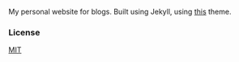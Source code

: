 My personal website for blogs. Built using Jekyll, using [this](https://github.com/heiswayi/thinkspace) theme.

### License

[MIT](LICENSE.md)

